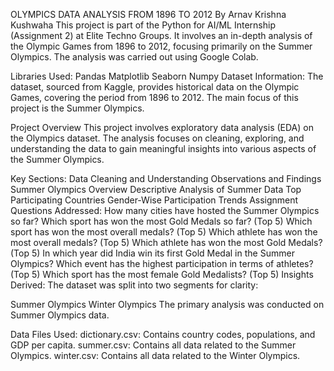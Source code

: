 OLYMPICS DATA ANALYSIS FROM 1896 TO 2012
By Arnav Krishna Kushwaha
This project is part of the Python for AI/ML Internship (Assignment 2) at Elite Techno Groups. It involves an in-depth analysis of the Olympic Games from 1896 to 2012, focusing primarily on the Summer Olympics. The analysis was carried out using Google Colab.

Libraries Used:
Pandas
Matplotlib
Seaborn
Numpy
Dataset Information:
The dataset, sourced from Kaggle, provides historical data on the Olympic Games, covering the period from 1896 to 2012. The main focus of this project is the Summer Olympics.

Project Overview
This project involves exploratory data analysis (EDA) on the Olympics dataset. The analysis focuses on cleaning, exploring, and understanding the data to gain meaningful insights into various aspects of the Summer Olympics.

Key Sections:
Data Cleaning and Understanding
Observations and Findings
Summer Olympics Overview
Descriptive Analysis of Summer Data
Top Participating Countries
Gender-Wise Participation Trends
Assignment Questions Addressed:
How many cities have hosted the Summer Olympics so far?
Which sport has won the most Gold Medals so far? (Top 5)
Which sport has won the most overall medals? (Top 5)
Which athlete has won the most overall medals? (Top 5)
Which athlete has won the most Gold Medals? (Top 5)
In which year did India win its first Gold Medal in the Summer Olympics?
Which event has the highest participation in terms of athletes? (Top 5)
Which sport has the most female Gold Medalists? (Top 5)
Insights Derived:
The dataset was split into two segments for clarity:

Summer Olympics
Winter Olympics
The primary analysis was conducted on Summer Olympics data.

Data Files Used:
dictionary.csv: Contains country codes, populations, and GDP per capita.
summer.csv: Contains all data related to the Summer Olympics.
winter.csv: Contains all data related to the Winter Olympics.